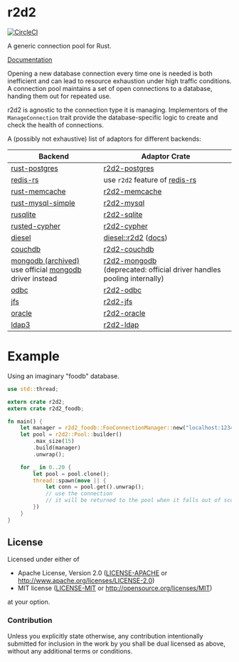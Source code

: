 # r2d2
[![CircleCI](https://circleci.com/gh/sfackler/r2d2.svg?style=shield)](https://circleci.com/gh/sfackler/r2d2)

A generic connection pool for Rust.

[Documentation](https://docs.rs/r2d2)

Opening a new database connection every time one is needed is both inefficient
and can lead to resource exhaustion under high traffic conditions. A connection
pool maintains a set of open connections to a database, handing them out for
repeated use.

r2d2 is agnostic to the connection type it is managing. Implementors of the
`ManageConnection` trait provide the database-specific logic to create and
check the health of connections.

A (possibly not exhaustive) list of adaptors for different backends:

Backend                                                                | Adaptor Crate
---------------------------------------------------------------------- | -------------
[rust-postgres](https://github.com/sfackler/rust-postgres)             | [r2d2-postgres](https://github.com/sfackler/r2d2-postgres)
[redis-rs](https://github.com/mitsuhiko/redis-rs)                      | use `r2d2` feature of [redis-rs](https://github.com/mitsuhiko/redis-rs)
[rust-memcache](https://github.com/aisk/rust-memcache)                 | [r2d2-memcache](https://github.com/megumish/r2d2-memcache)
[rust-mysql-simple](https://github.com/blackbeam/rust-mysql-simple)    | [r2d2-mysql](https://github.com/outersky/r2d2-mysql)
[rusqlite](https://github.com/jgallagher/rusqlite)                     | [r2d2-sqlite](https://github.com/ivanceras/r2d2-sqlite)
[rusted-cypher](https://github.com/livioribeiro/rusted-cypher)         | [r2d2-cypher](https://github.com/flosse/r2d2-cypher)
[diesel](https://github.com/sgrif/diesel)                              | [diesel::r2d2](https://github.com/diesel-rs/diesel/blob/master/diesel/src/r2d2.rs) ([docs](https://docs.diesel.rs/diesel/r2d2/))
[couchdb](https://github.com/chill-rs/chill)                           | [r2d2-couchdb](https://github.com/scorphus/r2d2-couchdb)
[mongodb (archived)](https://github.com/mongodb-labs/mongo-rust-driver-prototype)<br>use official [mongodb](https://github.com/mongodb/mongo-rust-driver) driver instead                             | [r2d2-mongodb](https://gitlab.com/petoknm/r2d2-mongodb)<br>(deprecated: official driver handles pooling internally)
[odbc](https://github.com/Koka/odbc-rs)                                | [r2d2-odbc](https://github.com/Koka/r2d2-odbc)
[jfs](https://github.com/flosse/rust-json-file-store)                  | [r2d2-jfs](https://github.com/flosse/r2d2-jfs)
[oracle](https://github.com/kubo/rust-oracle)                          | [r2d2-oracle](https://github.com/rursprung/r2d2-oracle)
[ldap3](https://github.com/inejge/ldap3)                               | [r2d2-ldap](https://github.com/c0dearm/r2d2-ldap)

# Example

Using an imaginary "foodb" database.

```rust
use std::thread;

extern crate r2d2;
extern crate r2d2_foodb;

fn main() {
    let manager = r2d2_foodb::FooConnectionManager::new("localhost:1234");
    let pool = r2d2::Pool::builder()
        .max_size(15)
        .build(manager)
        .unwrap();

    for _ in 0..20 {
        let pool = pool.clone();
        thread::spawn(move || {
            let conn = pool.get().unwrap();
            // use the connection
            // it will be returned to the pool when it falls out of scope.
        })
    }
}
```

## License

Licensed under either of
 * Apache License, Version 2.0 ([LICENSE-APACHE](LICENSE-APACHE) or http://www.apache.org/licenses/LICENSE-2.0)
 * MIT license ([LICENSE-MIT](LICENSE-MIT) or http://opensource.org/licenses/MIT)

at your option.

### Contribution

Unless you explicitly state otherwise, any contribution intentionally submitted
for inclusion in the work by you shall be dual licensed as above, without any
additional terms or conditions.
